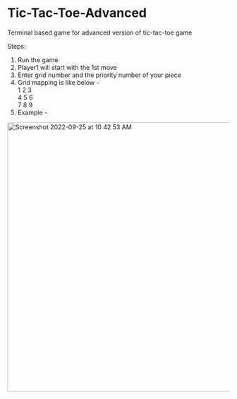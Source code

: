 # Tic-Tac-Toe-Advanced
Terminal based game for advanced version of tic-tac-toe game

Steps: 
1. Run the game
2. Player1 will start with the 1st move
3. Enter grid number and the priority number of your piece
4. Grid mapping is like below -<br>
   1 2 3<br>
   4 5 6<br>
   7 8 9<br>
5. Example - 

<img width="610" alt="Screenshot 2022-09-25 at 10 42 53 AM" src="https://user-images.githubusercontent.com/22456097/192129369-6d239d01-8487-4502-b2bc-56e24c9d9cce.png">
